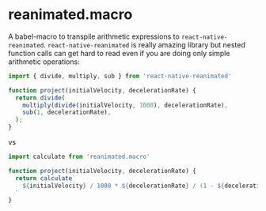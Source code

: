# reanimated.macro

A babel-macro to transpile arithmetic expressions to `react-native-reanimated`.
`react-native-reanimated` is really amazing library but nested function calls
can get hard to read even if you are doing only simple arithmetic operations: 
```js
import { divide, multiply, sub } from 'react-native-reanimated'

function project(initialVelocity, decelerationRate) {
  return divide(
    multiply(divide(initialVelocity, 1000), decelerationRate),
    sub(1, decelerationRate),
  );
}
```
vs
```js
import calculate from 'reanimated.macro'

function project(initialVelocity, decelerationRate) {
  return calculate`
    ${initialVelocity} / 1000 * ${decelerationRate} / (1 - ${decelerationRate})
  `
}
```

